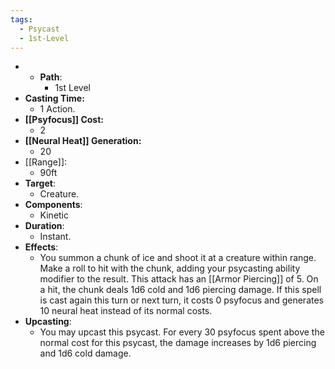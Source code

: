 ```yaml
---
tags:
  - Psycast
  - 1st-Level
---
```

- - **Path**:
	- 1st Level 
- **Casting Time:**
	- 1 Action.
- **[[Psyfocus]] Cost:**
	- 2
- **[[Neural Heat]] Generation:**
	- 20
- [[Range]]:
	- 90ft
- **Target**:
	- Creature.
- **Components**:
	- Kinetic
- **Duration**:
	- Instant.
- **Effects**:
	- You summon a chunk of ice and shoot it at a creature within range. Make a roll to hit with the chunk, adding your psycasting ability modifier to the result. This attack has an [[Armor Piercing]] of 5. On a hit, the chunk deals 1d6 cold and 1d6 piercing damage. If this spell is cast again this turn or next turn, it costs 0 psyfocus and generates 10 neural heat instead of its normal costs.
- **Upcasting**:
	- You may upcast this psycast. For every 30 psyfocus spent above the normal cost for this psycast, the damage increases by 1d6 piercing and 1d6 cold damage.
